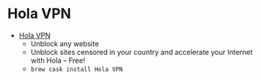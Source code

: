 # Hola VPN
- [Hola VPN](https://hola.org/)
  -  Unblock any website
  - Unblock sites censored in your country and accelerate your Internet with Hola – Free!
  - `brew cask install Hola VPN`
